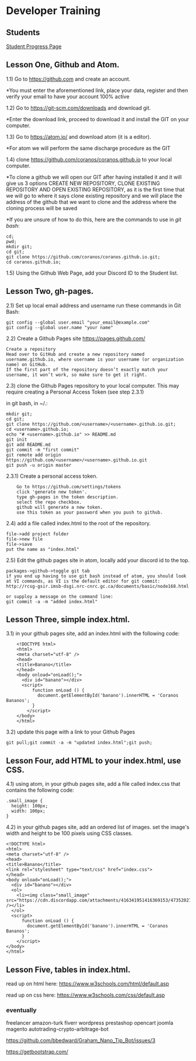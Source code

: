 # Developer Training

## Students
[Student Progress Page](students.md)

## Lesson One, Github and Atom.

1.1) Go to https://github.com and create an account.

*You must enter the aforementioned link, place your data, register and then verify your email to have your account 100% active

1.2) Go to https://git-scm.com/downloads and download git.

*Enter the download link, proceed to download it and install the GIT on your computer.

1.3) Go to https://atom.io/ and download atom (it is a editor).

*For atom we will perform the same discharge procedure as the GIT

1.4) clone https://github.com/coranos/coranos.github.io to your local computer.

*To clone a github we will open our GIT after having installed it and it will give us 3 options CREATE NEW REPOSITORY, CLONE EXISTING REPOSITORY AND OPEN EXISTING REPOSITORY, as it is the first time that we will go to where it says clone existing repository and we will place the address of the github that we want to clone and the address where the cloning process will be saved

*If you are unsure of how to do this, here are the commands to use in *git bash*:
```
cd;
pwd;
mkdir git;
cd git;
git clone https://github.com/coranos/coranos.github.io.git;
cd coranos.github.io;
```

1.5) Using the Github Web Page, add your Discord ID to the Student  list.

## Lesson Two, gh-pages.

2.1) Set up local email address and username
run these commands in Git Bash:

```
git config --global user.email "your_email@example.com"
git config --global user.name "your name"
```

2.2) Create a Github Pages site https://pages.github.com/

```
Create a repository
Head over to GitHub and create a new repository named username.github.io, where username is your username (or organization name) on GitHub.
If the first part of the repository doesn’t exactly match your username, it won’t work, so make sure to get it right.
```

2.3) clone the Github Pages repository to your local computer. This may require creating a Personal Access Token (see step 2.3.1)

in git bash, in ~/.:

```
mkdir git;
cd git;
git clone https://github.com/<username>/<username>.github.io.git;
cd <username>.github.io;
echo "# <username>.github.io" >> README.md
git init
git add README.md
git commit -m "first commit"
git remote add origin https://github.com/<username>/<username>.github.io.git
git push -u origin master

```

2.3.1) Create a personal access token.
```
    Go to https://github.com/settings/tokens  
    click 'generate new token'. 
    type gh-pages in the token description.
    select the repo checkbox.
    github will generate a new token. 
    use this token as your password when you push to github. 
```

2.4) add a file called index.html to the root of the repository.
```
file->add project folder
file->new file
file->save
put the name as "index.html"
```


2.5) Edit the github pages site in atom, locally add your discord id to the top.

```
packages->github->toggle git tab
if you end up having to use git bash instead of atom, you should look at VI commands, as VI is the default editor for git commit:  
http://rcsg-gsir.imsb-dsgi.nrc-cnrc.gc.ca/documents/basic/node168.html  

or supploy a message on the command line:
git commit -a -m "added index.html"
```


## Lesson Three, simple index.html.

3.1) in your github pages site, add an index.html with the following code:
```
    <!DOCTYPE html>
    <html>
    <meta charset="utf-8" />
    <head>
    <title>Banano</title>
    </head>
    <body onload="onLoad();">
      <div id="banano"></div>
      <script>
          function onLoad () {
            document.getElementById('banano').innerHTML = 'Coranos Bananos';
          }
        </script>
    </body>
    </html>
```
3.2) update this page with a link to your Github Pages
```
git pull;git commit -a -m "updated index.html";git push;
```

## Lesson Four, add HTML to your index.html, use CSS.

4.1) using atom, in your github pages site, add a file called index.css that contains the following code:

```
.small_image {
  height: 100px;
  width: 100px;
}
```

4.2) in your github pages site, add an ordered list of images. set the image's width and height to be 100 pixels using CSS classes.
```
<!DOCTYPE html>
<html>
<meta charset="utf-8" />
<head>
<title>Banano</title>
<link rel="stylesheet" type="text/css" href="index.css">
</head>
<body onload="onLoad();">
  <div id="banano"></div>
  <ol>
    <li><img class="small_image" src="https://cdn.discordapp.com/attachments/416341951416369153/473520270309720064/kinderschoko.jpg" /></li>
  </ol>
  <script>
      function onLoad () {
        document.getElementById('banano').innerHTML = 'Coranos Bananos';
      }
    </script>
</body>
</html>
```

## Lesson Five, tables in index.html.

read up on html here: https://www.w3schools.com/html/default.asp

read up on css here: https://www.w3schools.com/css/default.asp

### eventually
freelancer amazon-turk fiverr wordpress prestashop opencart joomla magento autotrading-crypto-arbitrage-bot

https://github.com/bbedward/Graham_Nano_Tip_Bot/issues/3

https://getbootstrap.com/
